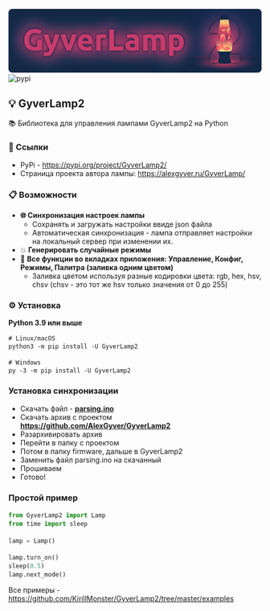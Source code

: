 ![](https://github.com/KirillMonster/GyverLamp2/blob/master/assets/banner.png)
![pypi](https://img.shields.io/pypi/v/gyverlamp2.svg)
## 💡 GyverLamp2
📚 Библиотека для управления лампами GyverLamp2 на Python

### 🔗 Ссылки
 - PyPi - https://pypi.org/project/GyverLamp2/
 - Страница проекта автора лампы: https://alexgyver.ru/GyverLamp/

### 📋 Возможности
 - **🌐 Синхронизация настроек лампы**
   - Сохранять и загружать настройки ввиде json файла
   - Автоматическая синхронизация - лампа отправляет настройки на локальный сервер при изменении их.
 - 💥 **Генерировать случайные режимы**
 - 📱 **Все функции во вкладках приложения: Управление, Конфиг, Режимы, Палитра (заливка одним цветом)**
   - Заливка цветом используя разные кодировки цвета: rgb, hex, hsv, chsv (chsv - это тот же hsv только значения от 0 до 255)

### ⚙ Установка
**Python 3.9 или выше**
``` shell
# Linux/macOS
python3 -m pip install -U GyverLamp2

# Windows
py -3 -m pip install -U GyverLamp2
```

<a id="sync-system"></a>
### Установка синхронизации
- Cкачать файл - **[parsing.ino](https://drive.google.com/file/d/1pnKzcrGQT6KlmFDsaizI0PsYUBRaYPh_/view?usp=sharing)**
- Скачать архив с проектом **https://github.com/AlexGyver/GyverLamp2**
- Разархивировать архив
- Перейти в папку c проектом
- Потом в папку firmware, дальше в GyverLamp2
- Заменить файл parsing.ino на скачанный
- Прошиваем
- Готово!

###  Простой пример
```Python
from GyverLamp2 import Lamp
from time import sleep

lamp = Lamp()

lamp.turn_on()
sleep(0.5)
lamp.next_mode()
```

Все примеры - https://github.com/KirillMonster/GyverLamp2/tree/master/examples
